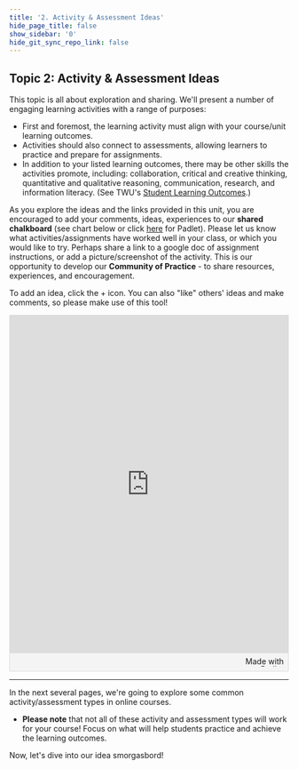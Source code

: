 ```yaml
---
title: '2. Activity & Assessment Ideas'
hide_page_title: false
show_sidebar: '0'
hide_git_sync_repo_link: false
---
```



## Topic 2: Activity & Assessment Ideas

This topic is all about exploration and sharing.  We'll present a number of engaging learning activities with a range of purposes:
- First and foremost, the learning activity must align with your course/unit learning outcomes.
- Activities should also connect to assessments, allowing learners to practice and prepare for assignments.
- In addition to your listed learning outcomes, there may be other skills the activities promote, including: collaboration, critical and creative thinking, quantitative and qualitative reasoning, communication, research, and information literacy. (See TWU's [Student Learning Outcomes](https://www.twu.ca/academics/student-learning-outcomes).)

As you explore the ideas and the links provided in this unit, you are encouraged to add your comments, ideas, experiences to our **shared chalkboard** (see chart below or click [here](https://padlet.com/kelly_marjanovic/mtxqc9gvjy5z0zp5) for Padlet).
Please let us know what activities/assignments have worked well in your class, or which you would like to try.  Perhaps share a link to a google doc of assignment instructions, or add a picture/screenshot of the activity.  This is our opportunity to develop our **Community of Practice** - to share resources, experiences, and encouragement.

To add an idea, click the + icon. You can also "like" others' ideas and make comments, so please make use of this tool!

<div class="padlet-embed" style="border:1px solid rgba(0,0,0,0.1);border-radius:2px;box-sizing:border-box;overflow:hidden;position:relative;width:100%;background:#F4F4F4"><p style="padding:0;margin:0"><iframe src="https://padlet.com/embed/mtxqc9gvjy5z0zp5" frameborder="0" allow="camera;microphone;geolocation" style="width:100%;height:608px;display:block;padding:0;margin:0"></iframe></p><div style="padding:8px;text-align:right;margin:0;"><a href="https://padlet.com?ref=embed" style="padding:0;margin:0;border:none;display:block;line-height:1;height:16px" target="_blank"><img src="https://resources.padletcdn.com/assets/made_with_padlet.png" width="86" height="16" style="padding:0;margin:0;background:none;border:none;display:inline;box-shadow:none" alt="Made with Padlet"></a></div></div>

---

In the next several pages, we're going to explore some common activity/assessment types in online courses.

  - **Please note** that not all of these activity and assessment types will work for your course!  Focus on what will help students practice and achieve the learning outcomes.

Now, let's dive into our idea smorgasbord!
